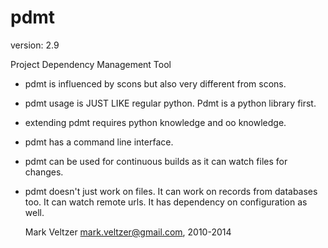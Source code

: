 pdmt
====

version: 2.9

Project Dependency Management Tool

* pdmt is influenced by scons but also very different from scons.
* pdmt usage is JUST LIKE regular python. Pdmt is a python library first.
* extending pdmt requires python knowledge and oo knowledge.
* pdmt has a command line interface.
* pdmt can be used for continuous builds as it can watch files for changes.
* pdmt doesn't just work on files. It can work on records from databases too.
It can watch remote urls.
It has dependency on configuration as well.

	Mark Veltzer <mark.veltzer@gmail.com>, 2010-2014

